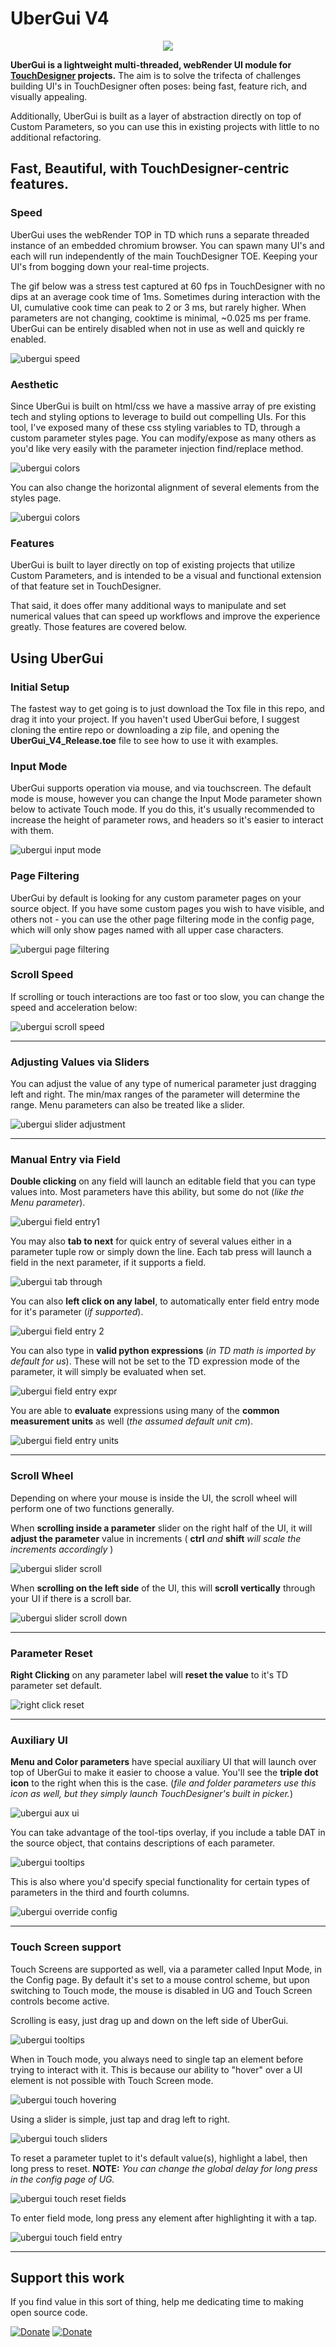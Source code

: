 # UberGui V4

<p align="center">
  <img src="https://www.geopix.io/wp-content/uploads/2021/02/UGV4_header2.gif">
</p>

**UberGui is a lightweight multi-threaded, webRender UI module for [TouchDesigner](https://derivative.ca/) projects.** The aim is to solve the trifecta of challenges building UI's in TouchDesigner often poses: being fast, feature rich, and visually appealing.

Additionally, UberGui is built as a layer of abstraction directly on top of Custom Parameters, so you can use this in existing projects with little to no additional refactoring.



## Fast, Beautiful, with TouchDesigner-centric features.

### Speed
UberGui uses the webRender TOP in TD which runs a separate threaded instance of an embedded chromium browser. You can spawn many UI's and each will run independently of the main TouchDesigner TOE. Keeping your UI's from bogging down your real-time projects.

The gif below was a stress test captured at 60 fps in TouchDesigner with no dips at an average cook time of 1ms. Sometimes during interaction with the UI, cumulative cook time can peak to 2 or 3 ms, but rarely higher. When parameters are not changing, cooktime is minimal, ~0.025 ms per frame. UberGui can be entirely disabled when not in use as well and quickly re enabled.

![ubergui speed](https://www.geopix.io/wp-content/uploads/2021/02/UGV4_header2.gif)

### Aesthetic
Since UberGui is built on html/css we have a massive array of pre existing tech and styling options to leverage to build out compelling UIs. For this tool, I've exposed many of these css styling variables to TD, through a custom parameter styles page. You can modify/expose as many others as you'd like very easily with the parameter injection find/replace method.

![ubergui colors](https://www.geopix.io/wp-content/uploads/2021/02/UGV4_colorChanges2.gif)

You can also change the horizontal alignment of several elements from the styles page.

![ubergui colors](https://www.geopix.io/wp-content/uploads/2021/02/UGV4_additionalStyling.gif)

### Features
UberGui is built to layer directly on top of existing projects that utilize Custom Parameters, and is intended to be a visual and functional extension of that feature set in TouchDesigner.

That said, it does offer many additional ways to manipulate and set numerical values that can speed up workflows and improve the experience greatly. Those features are covered below.

## Using UberGui

### Initial Setup
The fastest way to get going is to just download the Tox file in this repo, and drag it into your project. If you haven't used UberGui before, I suggest cloning the entire repo or downloading a zip file, and opening the **UberGui_V4_Release.toe** file to see how to use it with examples.

### Input Mode

UberGui supports operation via mouse, and via touchscreen. The default mode is mouse, however you can change the Input Mode parameter shown below to activate Touch mode. If you do this, it's usually recommended to increase the height of parameter rows, and headers so it's easier to interact with them.

![ubergui input mode](https://www.geopix.io/wp-content/uploads/2021/02/touchmode.png)

### Page Filtering

UberGui by default is looking for any custom parameter pages on your source object. If you have some custom pages you wish to have visible, and others not - you can use the other page filtering mode in the config page, which will only show pages named with all upper case characters.

![ubergui page filtering](https://www.geopix.io/wp-content/uploads/2021/02/pageFiltering.png)

### Scroll Speed

If scrolling or touch interactions are too fast or too slow, you can change the speed and acceleration below:

![ubergui scroll speed](https://www.geopix.io/wp-content/uploads/2021/02/scrollspeed.png)

---

### Adjusting Values via Sliders
You can adjust the value of any type of numerical parameter just dragging left and right. The min/max ranges of the parameter will determine the range. Menu parameters can also be treated like a slider.

![ubergui slider adjustment](https://www.geopix.io/wp-content/uploads/2021/02/UGV4_sliders1-1.gif)

---

### Manual Entry via Field
**Double clicking** on any field will launch an editable field that you can type values into. Most parameters have this ability, but some do not (*like the Menu parameter*).

![ubergui field entry1](https://www.geopix.io/wp-content/uploads/2021/02/UGV4_fieldsEntry1.gif)

You may also **tab to next** for quick entry of several values either in a parameter tuple row or simply down the line. Each tab press will launch a field in the next parameter, if it supports a field.

![ubergui tab through](https://www.geopix.io/wp-content/uploads/2021/02/UGV4_tabThrough.gif)

You can also **left click on any label**, to automatically enter field entry mode for it's parameter (*if supported*).

![ubergui field entry 2](https://www.geopix.io/wp-content/uploads/2021/02/UGV4_fieldsEntry2.gif)

You can also type in **valid python expressions** (*in TD math is imported by default for us*).
These will not be set to the TD expression mode of the parameter, it will simply be evaluated when set.

![ubergui field entry expr](https://www.geopix.io/wp-content/uploads/2021/02/UGV4_fieldsEntryExpr.gif)

You are able to **evaluate** expressions using many of the **common measurement units** as well (*the assumed default unit cm*).

![ubergui field entry units](https://www.geopix.io/wp-content/uploads/2021/02/UGV4_fieldsEntryUnits.gif)

---

### Scroll Wheel
Depending on where your mouse is inside the UI, the scroll wheel will perform one of two functions generally.

When **scrolling inside a parameter** slider on the right half of the UI, it will **adjust the parameter** value in increments ( **ctrl** *and* **shift** *will scale the increments accordingly* )

![ubergui slider scroll](https://www.geopix.io/wp-content/uploads/2021/02/UGV4_scrollSlider.gif)

When **scrolling on the left side** of the UI, this will **scroll vertically** through your UI if there is a scroll bar.

![ubergui slider scroll down](https://www.geopix.io/wp-content/uploads/2021/02/UGV4_scrolldown.gif)

---

### Parameter Reset
**Right Clicking** on any parameter label will **reset the value** to it's TD parameter set default.

![right click reset](https://www.geopix.io/wp-content/uploads/2021/02/UGV4_rightclick_reset.gif)

---

### Auxiliary UI
**Menu and Color parameters** have special auxiliary UI that will launch over top of UberGui to make it easier to choose a value. You'll see the **triple dot icon** to the right when this is the case. (*file and folder parameters use this icon as well, but they simply launch TouchDesigner's built in picker.*)

![ubergui aux ui](https://www.geopix.io/wp-content/uploads/2021/02/UGV4_aux_ui.gif)

You can take advantage of the tool-tips overlay, if you include a table DAT in the source object, that contains descriptions of each parameter.

![ubergui tooltips](https://www.geopix.io/wp-content/uploads/2021/02/UGV4_tooltips.gif)

This is also where you'd specify special functionality for certain types of parameters in the third and fourth columns.

![ubergui override config](https://www.geopix.io/wp-content/uploads/2021/02/Uberguiconfigoverride_dat-e1612474638287.png)

---

### Touch Screen support

Touch Screens are supported as well, via a parameter called Input Mode, in the Config page. By default it's set to a mouse control scheme, but upon switching to Touch mode, the mouse is disabled in UG and Touch Screen controls become active.

Scrolling is easy, just drag up and down on the left side of UberGui.

![ubergui tooltips](https://www.geopix.io/wp-content/uploads/2021/02/UGV4_touch_scrolling.gif)

When in Touch mode, you always need to single tap an element before trying to interact with it. This is because our ability to "hover" over a UI element is not possible with Touch Screen mode.

![ubergui touch hovering](https://www.geopix.io/wp-content/uploads/2021/02/UGV4_touch_hovering.gif)

Using a slider is simple, just tap and drag left to right.

![ubergui touch sliders](https://www.geopix.io/wp-content/uploads/2021/02/UGV4_touch_sliders.gif)

To reset a parameter tuplet to it's default value(s), highlight a label, then long press to reset.
**NOTE:** *You can change the global delay for long press in the config page of UG.*

![ubergui touch reset fields](https://www.geopix.io/wp-content/uploads/2021/02/UGV4_touch_resetFields.gif)

To enter field mode, long press any element after highlighting it with a tap.

![ubergui touch field entry](https://www.geopix.io/wp-content/uploads/2021/02/UGV4_touch_fieldEntry.gif)


---
## Support this work

If you find value in this sort of thing, help me dedicating time to making open source code.

[![Donate](https://www.geopix.io/wp-content/uploads/2021/02/paypal.png)](https://www.paypal.com/donate?hosted_button_id=RP8EJAHSDTZ86)
[![Donate](https://www.geopix.io/wp-content/uploads/2021/02/patron2.png)](https://www.patreon.com/EnviralDesign)

